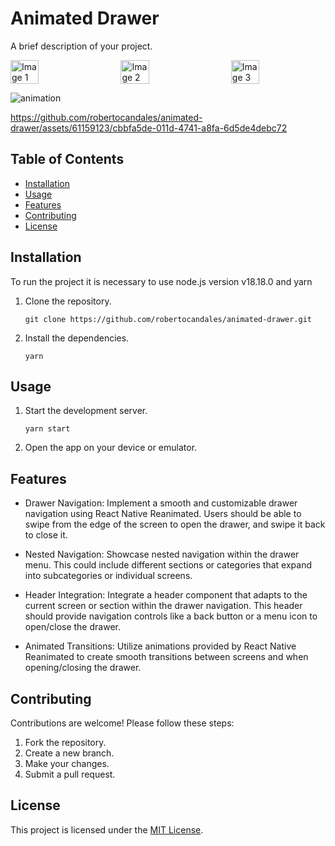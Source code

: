 # Animated Drawer

A brief description of your project.

<div style="display: flex; justify-content: space-between;">
  <img src="https://github.com/robertocandales/animated-drawer/assets/61159123/424193e2-6c73-4802-a02c-f21220498ae7" alt="Image 1" width="30%">
  <img src="https://github.com/robertocandales/animated-drawer/assets/61159123/3ba615dc-8233-4adb-b200-9b481f0a9398" alt="Image 2" width="30%">
  <img src="https://github.com/robertocandales/animated-drawer/assets/61159123/4eb20b53-7297-4b01-b37b-8042189c374f" alt="Image 3" width="30%">
</div>

![animation](https://github.com/robertocandales/animated-drawer/assets/61159123/913824bf-0561-450d-a682-bfc9a7a9d346)

https://github.com/robertocandales/animated-drawer/assets/61159123/cbbfa5de-011d-4741-a8fa-6d5de4debc72

## Table of Contents

- [Installation](#installation)
- [Usage](#usage)
- [Features](#features)
- [Contributing](#contributing)
- [License](#license)

## Installation

To run the project it is necessary to use node.js version v18.18.0 and yarn

1. Clone the repository.
   ```shell
   git clone https://github.com/robertocandales/animated-drawer.git
   ```
2. Install the dependencies.
   ```shell
   yarn
   ```

## Usage

1. Start the development server.
   ```shell
   yarn start
   ```
2. Open the app on your device or emulator.

## Features

- Drawer Navigation: Implement a smooth and customizable drawer navigation using React Native Reanimated. Users should be able to swipe from the edge of the screen to open the drawer, and swipe it back to close it.

- Nested Navigation: Showcase nested navigation within the drawer menu. This could include different sections or categories that expand into subcategories or individual screens.

- Header Integration: Integrate a header component that adapts to the current screen or section within the drawer navigation. This header should provide navigation controls like a back button or a menu icon to open/close the drawer.

- Animated Transitions: Utilize animations provided by React Native Reanimated to create smooth transitions between screens and when opening/closing the drawer.

## Contributing

Contributions are welcome! Please follow these steps:

1. Fork the repository.
2. Create a new branch.
3. Make your changes.
4. Submit a pull request.

## License

This project is licensed under the [MIT License](LICENSE).
